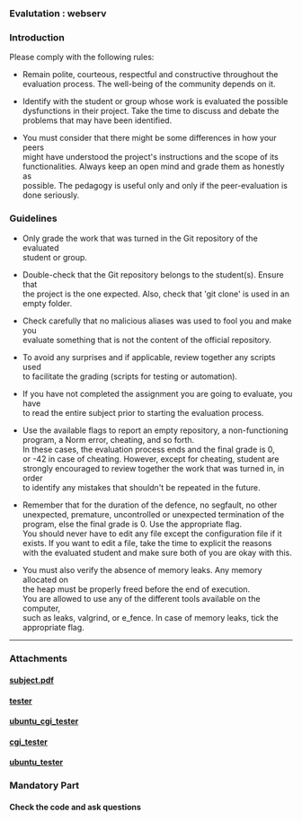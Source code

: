 ### Evalutation : webserv

### Introduction

Please comply with the following rules:

- Remain polite, courteous, respectful and constructive throughout the  
evaluation process. The well-being of the community depends on it.

- Identify with the student or group whose work is evaluated the possible  
dysfunctions in their project. Take the time to discuss and debate the  
problems that may have been identified.

- You must consider that there might be some differences in how your peers  
might have understood the project's instructions and the scope of its  
functionalities. Always keep an open mind and grade them as honestly as  
possible. The pedagogy is useful only and only if the peer-evaluation is  
done seriously.

### Guidelines

- Only grade the work that was turned in the Git repository of the evaluated  
student or group.

- Double-check that the Git repository belongs to the student(s). Ensure that  
the project is the one expected. Also, check that 'git clone' is used in an  
empty folder.

- Check carefully that no malicious aliases was used to fool you and make you  
evaluate something that is not the content of the official repository.

- To avoid any surprises and if applicable, review together any scripts used  
to facilitate the grading (scripts for testing or automation).

- If you have not completed the assignment you are going to evaluate, you have  
to read the entire subject prior to starting the evaluation process.

- Use the available flags to report an empty repository, a non-functioning  
program, a Norm error, cheating, and so forth.  
In these cases, the evaluation process ends and the final grade is 0,  
or -42 in case of cheating. However, except for cheating, student are  
strongly encouraged to review together the work that was turned in, in order  
to identify any mistakes that shouldn't be repeated in the future.

- Remember that for the duration of the defence, no segfault, no other  
unexpected, premature, uncontrolled or unexpected termination of the  
program, else the final grade is 0. Use the appropriate flag.  
You should never have to edit any file except the configuration file if it  
exists. If you want to edit a file, take the time to explicit the reasons  
with the evaluated student and make sure both of you are okay with this.

- You must also verify the absence of memory leaks. Any memory allocated on  
the heap must be properly freed before the end of execution.  
You are allowed to use any of the different tools available on the computer,  
such as leaks, valgrind, or e_fence. In case of memory leaks, tick the  
appropriate flag.

* * *

### Attachments

#### [subject.pdf](https://cdn.intra.42.fr/pdf/pdf/47277/en.subject.pdf)

#### [tester](https://projects.intra.42.fr/uploads/document/document/8334/tester)

#### [ubuntu\_cgi\_tester](https://projects.intra.42.fr/uploads/document/document/8335/ubuntu_cgi_tester)

#### [cgi\_tester](https://projects.intra.42.fr/uploads/document/document/8336/cgi_tester)

#### [ubuntu\_tester](https://projects.intra.42.fr/uploads/document/document/8337/ubuntu_tester)

### Mandatory Part

#### Check the code and ask questions

